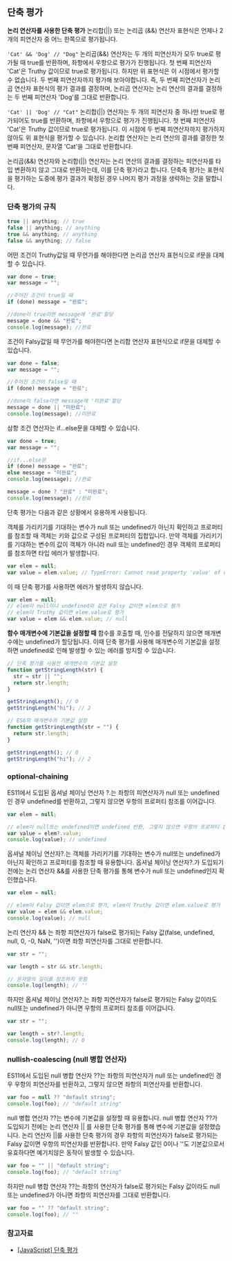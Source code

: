 ## 단축 평가

**논리 연산자를 사용한 단축 평가**
논리합(||) 또는 논리곱 (&&) 연산자 표현식은 언제나 2개의 피연산자 중 어느 한쪽으로 평가됩니다.

`'Cat' && 'Dog' // "Dog"`
논리곱(&&) 연산자는 두 개의 피연산자가 모두 true로 평가될 때 true를 반환하며, 좌항에서 우항으로 평가가 진행됩니다.
첫 번째 피연산자 'Cat'은 Truthy 값이므로 true로 평가됩니다. 하지만 위 표현식은 이 시점에서 평가할 수 없습니다. 두 번째 피연산자까지 평가해 보아야합니다. 즉, 두 번째 피연산자가 논리곱 연산자 표현식의 평가 결과를 결정하며, 논리곱 연산자는 논리 연산의 결과를 결정하는 두 번째 피연산자 'Dog'를 그대로 반환합니다.

`'Cat' || 'Dog' // "Cat"`
논리합(||) 연산자는 두 개의 피연산자 중 하나만 true로 평가되어도 true를 반환하며, 좌항에서 우항으로 평가가 진행됩니다.
첫 번째 피연산자 'Cat'은 Truthy 값이므로 true로 평가됩니다. 이 시점에 두 번째 피연산자까지 평가하지 않아도 위 표현식을 평가할 수 있습니다. 논리합 연산자는 논리 연산의 결과를 결정한 첫 번째 피연산자, 문자열 'Cat'을 그대로 반환합니다.

논리곱(&&) 연산자와 논리합(||) 연산자는 논리 연산의 결과를 결정하는 피연산자를 타입 변환하지 않고 그대로 반환하는데, 이를 단축 평가라고 합니다. 단축축 평가는 표현식을 평가하는 도중에 평가 결과가 확정된 경우 나머지 평가 과정을 생략하는 것을 말합니다.

### 단축 평가의 규칙

```jsx
true || anything; // true
false || anything; // anything
true && anything; // anything
false && anything; // false
```

어떤 조건이 Truthy값일 때 무언가를 해야한다면 논리곱 연산자 표현식으로 if문을 대체할 수 있습니다.

```jsx
var done = true;
var message = "";

//주어진 조건이 true일 때
if (done) message = "완료";

//done이 true라면 message에 '완료'할당
message = done && "완료";
console.log(message); //완료
```

조건이 Falsy값일 때 무언가를 해야한다면 논리합 연산자 표현식으로 if문을 대체할 수 있습니다.

```jsx
var done = false;
var message = "";

//주어진 조건이 false일 때
if (done) message = "완료";

//done이 false라면 message에 '미완료'할당
message = done || "미완료";
console.log(message); //미완료
```

삼항 조건 연산자는 if...else문을 대체할 수 있습니다.

```jsx
var done = true;
var message = "";

//if...else문
if (done) message = "완료";
else message = "미완료";
console.log(message); //완료

message = done ? "완료" : "미완료";
console.log(message); //완료
```

단축 평가는 다음과 같은 상황에서 유용하게 사용됩니다.

객체를 가리키기를 기대하는 변수가 null 또는 undefined가 아닌지 확인하고 프로퍼티를 참조할 때
객체는 키와 값으로 구성된 프로퍼티의 집합입니다. 만약 객체를 가리키기를 기대하는 변수의 값이 객체가 아니라 null 또는 undefined인 경우 객체의 프로퍼티를 참조하면 타입 에러가 발생합니다.

```jsx
var elem = null;
var value = elem.value; // TypeError: Cannot read property 'value' of null
```

이 때 단축 평가를 사용하면 에러가 발생하지 않습니다.

```jsx
var elem = null;
// elem이 null이나 undefined와 같은 Falsy 값이면 elem으로 평가
// elem이 Truthy 값이면 elem.value로 평가
var value = elem && elem.value; // null
```

**함수 매개변수에 기본값을 설정할 때**
함수를 호출할 때, 인수를 전달하지 않으면 매개변수에는 undefined가 할당됩니다. 이때 단축 평가를 사용해 매개변수의 기본값을 설정하면 undefined로 인해 발생할 수 있는 에러를 방지할 수 있습니다.

```jsx
// 단축 평가를 사용한 매개변수의 기본값 설정
function getStringLength(str) {
  str = str || "";
  return str.length;
}

getStringLength(); // 0
getStringLength("hi"); // 2

// ES6의 매개변수의 기본값 설정
function getStringLength(str = "") {
  return str.length;
}

getStringLength(); // 0
getStringLength("hi"); // 2
```

### optional-chaining

ES11에서 도입된 옵셔널 체이닝 연산자 ?.는 좌항의 피연산자가 null 또는 undefined인 경우 undefined를 반환하고, 그렇지 않으면 우항의 프로퍼티 참조를 이어갑니다.

```jsx
var elem = null;

// elem이 null또는 undefined이면 undefined 반환, 그렇지 않으면 우항의 프로퍼티 참조를 이어감
var value = elem?.value;
console.log(value); // undefined
```

옵셔널 체이닝 연산자?.는 객체를 가리키기를 기대하는 변수가 null또는 undefined가 아닌지 확인하고 프로퍼티를 참조할 때 유용합니다. 옵셔널 체이닝 연산자?.가 도입되기 전에는 논리 연산자 &&를 사용한 단축 평가를 통해 변수가 null 또는 undefined인지 확인했습니다.

```jsx
var elem = null;

// elem이 Falsy 값이면 elem으로 평가, elem이 Truthy 값이면 elem.value로 평가
var value = elem && elem.value;
console.log(value); // null
```

논리 연산자 && 는 좌항 피연산자가 false로 평가되는 Falsy 값(false, undefined, null, 0, -0, NaN, '')이면 좌항 피연산자를 그대로 반환합니다.

```jsx
var str = "";

var length = str && str.length;

// 문자열의 길이를 참조하지 못함
console.log(length); // ''
```

하지만 옵셔널 체이닝 연산자?.는 좌항 피연산자가 false로 평가되는 Falsy 값이라도 null또는 undefined가 아니면 우항의 프로퍼티 참조를 이어갑니다.

```jsx
var str = "";

var length = str?.length;
console.log(length); // 0
```

### nullish-coalescing (null 병합 연산자)

ES11에서 도입된 null 병합 연산자 ??는 좌항의 피연산자가 null 또는 undefined인 경우 우항의 피연산자를 반환하고, 그렇지 않으면 좌항의 피연산자를 반환합니다.

```jsx
var foo = null ?? "default string";
console.log(foo); // "default string"
```

null 병합 연산자 ??는 변수에 기본값을 설정할 때 유용합니다. null 병합 연산자 ??가 도입되기 전에는 논리 연산자 || 를 사용한 단축 평가를 통해 변수에 기본값을 설정했습니다. 논리 연산자 ||를 사용한 단축 평가의 경우 좌항의 피연산자가 false로 평가되는 Falsy 값이면 우항의 피연산자를 반환합니다. 만약 Falsy 값인 0이나 ''도 기본값으로서 유효하다면 예기치않은 동작이 발생할 수 있습니다.

```jsx
var foo = "" || "default string";
console.log(foo); // "default string"
```

하지만 null 병합 연산자 ??는 좌항의 연산자가 false로 평가되는 Falsy 값이라도 null 또는 undefined가 아니면 좌항의 피연산자를 그대로 반환합니다.

```jsx
var foo = "" ?? "default string";
console.log(foo); // ""
```

### 참고자료

- [[JavaScript] 단축 평가](https://velog.io/@najiexx/JavaScript-%EB%8B%A8%EC%B6%95-%ED%8F%89%EA%B0%80)
